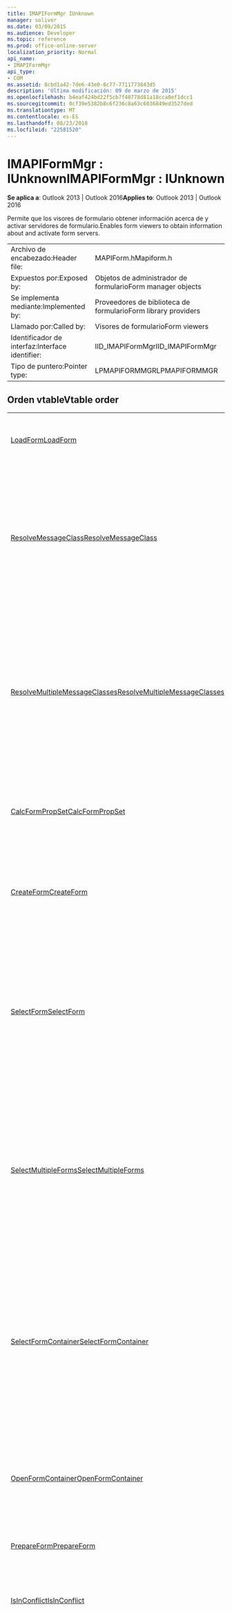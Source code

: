 ```yaml
---
title: IMAPIFormMgr IUnknown
manager: soliver
ms.date: 03/09/2015
ms.audience: Developer
ms.topic: reference
ms.prod: office-online-server
localization_priority: Normal
api_name:
- IMAPIFormMgr
api_type:
- COM
ms.assetid: 8cbd1a42-7de6-43e0-8c77-7711773843d5
description: 'Última modificación: 09 de marzo de 2015'
ms.openlocfilehash: b4eaf424bd22f5cb7f40778d81a18cca0ef1dcc1
ms.sourcegitcommit: 0cf39e5382b8c6f236c8a63c6036849ed3527ded
ms.translationtype: MT
ms.contentlocale: es-ES
ms.lasthandoff: 08/23/2018
ms.locfileid: "22581520"
---
```

# <a name="imapiformmgr--iunknown"></a><span data-ttu-id="ac203-103">IMAPIFormMgr : IUnknown</span><span class="sxs-lookup"><span data-stu-id="ac203-103">IMAPIFormMgr : IUnknown</span></span>

  
  
<span data-ttu-id="ac203-104">**Se aplica a**: Outlook 2013 | Outlook 2016</span><span class="sxs-lookup"><span data-stu-id="ac203-104">**Applies to**: Outlook 2013 | Outlook 2016</span></span> 
  
<span data-ttu-id="ac203-105">Permite que los visores de formulario obtener información acerca de y activar servidores de formulario.</span><span class="sxs-lookup"><span data-stu-id="ac203-105">Enables form viewers to obtain information about and activate form servers.</span></span> 
  
|||
|:-----|:-----|
|<span data-ttu-id="ac203-106">Archivo de encabezado:</span><span class="sxs-lookup"><span data-stu-id="ac203-106">Header file:</span></span>  <br/> |<span data-ttu-id="ac203-107">MAPIForm.h</span><span class="sxs-lookup"><span data-stu-id="ac203-107">Mapiform.h</span></span>  <br/> |
|<span data-ttu-id="ac203-108">Expuestos por:</span><span class="sxs-lookup"><span data-stu-id="ac203-108">Exposed by:</span></span>  <br/> |<span data-ttu-id="ac203-109">Objetos de administrador de formulario</span><span class="sxs-lookup"><span data-stu-id="ac203-109">Form manager objects</span></span>  <br/> |
|<span data-ttu-id="ac203-110">Se implementa mediante:</span><span class="sxs-lookup"><span data-stu-id="ac203-110">Implemented by:</span></span>  <br/> |<span data-ttu-id="ac203-111">Proveedores de biblioteca de formulario</span><span class="sxs-lookup"><span data-stu-id="ac203-111">Form library providers</span></span>  <br/> |
|<span data-ttu-id="ac203-112">Llamado por:</span><span class="sxs-lookup"><span data-stu-id="ac203-112">Called by:</span></span>  <br/> |<span data-ttu-id="ac203-113">Visores de formulario</span><span class="sxs-lookup"><span data-stu-id="ac203-113">Form viewers</span></span>  <br/> |
|<span data-ttu-id="ac203-114">Identificador de interfaz:</span><span class="sxs-lookup"><span data-stu-id="ac203-114">Interface identifier:</span></span>  <br/> |<span data-ttu-id="ac203-115">IID_IMAPIFormMgr</span><span class="sxs-lookup"><span data-stu-id="ac203-115">IID_IMAPIFormMgr</span></span>  <br/> |
|<span data-ttu-id="ac203-116">Tipo de puntero:</span><span class="sxs-lookup"><span data-stu-id="ac203-116">Pointer type:</span></span>  <br/> |<span data-ttu-id="ac203-117">LPMAPIFORMMGR</span><span class="sxs-lookup"><span data-stu-id="ac203-117">LPMAPIFORMMGR</span></span>  <br/> |
   
## <a name="vtable-order"></a><span data-ttu-id="ac203-118">Orden vtable</span><span class="sxs-lookup"><span data-stu-id="ac203-118">Vtable order</span></span>

|||
|:-----|:-----|
|[<span data-ttu-id="ac203-119">LoadForm</span><span class="sxs-lookup"><span data-stu-id="ac203-119">LoadForm</span></span>](imapiformmgr-loadform.md) <br/> |<span data-ttu-id="ac203-120">Inicia un formulario para abrir un mensaje existente.</span><span class="sxs-lookup"><span data-stu-id="ac203-120">Starts a form to open an existing message.</span></span>  <br/> |
|[<span data-ttu-id="ac203-121">ResolveMessageClass</span><span class="sxs-lookup"><span data-stu-id="ac203-121">ResolveMessageClass</span></span>](imapiformmgr-resolvemessageclass.md) <br/> |<span data-ttu-id="ac203-122">Una clase de mensaje se resuelve en su formulario dentro de un contenedor de formulario y devuelve un objeto de información de formulario para ese formulario.</span><span class="sxs-lookup"><span data-stu-id="ac203-122">Resolves a message class to its form within a form container, and returns a form information object for that form.</span></span>  <br/> |
|[<span data-ttu-id="ac203-123">ResolveMultipleMessageClasses</span><span class="sxs-lookup"><span data-stu-id="ac203-123">ResolveMultipleMessageClasses</span></span>](imapiformmgr-resolvemultiplemessageclasses.md) <br/> |<span data-ttu-id="ac203-124">Se resuelve un grupo de clases de mensajes en sus formularios dentro de un contenedor de formulario y devuelve una matriz de formulario objetos de información para los formularios.</span><span class="sxs-lookup"><span data-stu-id="ac203-124">Resolves a group of message classes to their forms within a form container, and returns an array of form information objects for those forms.</span></span>  <br/> |
|[<span data-ttu-id="ac203-125">CalcFormPropSet</span><span class="sxs-lookup"><span data-stu-id="ac203-125">CalcFormPropSet</span></span>](imapiformmgr-calcformpropset.md) <br/> |<span data-ttu-id="ac203-126">Devuelve una matriz de las propiedades que utiliza un grupo de formularios.</span><span class="sxs-lookup"><span data-stu-id="ac203-126">Returns an array of the properties that a group of forms uses.</span></span>  <br/> |
|[<span data-ttu-id="ac203-127">CreateForm</span><span class="sxs-lookup"><span data-stu-id="ac203-127">CreateForm</span></span>](imapiformmgr-createform.md) <br/> |<span data-ttu-id="ac203-128">Inicia un formulario para crear un nuevo mensaje en función de la clase de mensaje del formulario.</span><span class="sxs-lookup"><span data-stu-id="ac203-128">Launches a form to create a new message based on the form's message class.</span></span>  <br/> |
|[<span data-ttu-id="ac203-129">SelectForm</span><span class="sxs-lookup"><span data-stu-id="ac203-129">SelectForm</span></span>](imapiformmgr-selectform.md) <br/> |<span data-ttu-id="ac203-130">Presenta un cuadro de diálogo que permite al usuario seleccionar un formulario y devuelve un objeto de información de formulario que describe ese formulario.</span><span class="sxs-lookup"><span data-stu-id="ac203-130">Presents a dialog box that enables the user to select a form, and returns a form information object that describes that form.</span></span>  <br/> |
|[<span data-ttu-id="ac203-131">SelectMultipleForms</span><span class="sxs-lookup"><span data-stu-id="ac203-131">SelectMultipleForms</span></span>](imapiformmgr-selectmultipleforms.md) <br/> |<span data-ttu-id="ac203-132">Presenta un cuadro de diálogo que permite al usuario seleccionar varios formularios y devuelve una matriz de formulario objetos de información que se describen dichos formularios.</span><span class="sxs-lookup"><span data-stu-id="ac203-132">Presents a dialog box that enables the user to select multiple forms, and returns an array of form information objects that describe those forms.</span></span>  <br/> |
|[<span data-ttu-id="ac203-133">SelectFormContainer</span><span class="sxs-lookup"><span data-stu-id="ac203-133">SelectFormContainer</span></span>](imapiformmgr-selectformcontainer.md) <br/> |<span data-ttu-id="ac203-134">Presenta un cuadro de diálogo que permite al usuario seleccionar un contenedor de formulario y devuelve una interfaz para el objeto de contenedor seleccionado por el usuario.</span><span class="sxs-lookup"><span data-stu-id="ac203-134">Presents a dialog box that enables the user to select a form container, and returns an interface for the container object the user selected.</span></span>  <br/> |
|[<span data-ttu-id="ac203-135">OpenFormContainer</span><span class="sxs-lookup"><span data-stu-id="ac203-135">OpenFormContainer</span></span>](imapiformmgr-openformcontainer.md) <br/> |<span data-ttu-id="ac203-136">Se abre una interfaz de [IMAPIFormContainer](imapiformcontaineriunknown.md) para un contenedor de forma específicos.</span><span class="sxs-lookup"><span data-stu-id="ac203-136">Opens an [IMAPIFormContainer](imapiformcontaineriunknown.md) interface for a specific form container.</span></span>  <br/> |
|[<span data-ttu-id="ac203-137">PrepareForm</span><span class="sxs-lookup"><span data-stu-id="ac203-137">PrepareForm</span></span>](imapiformmgr-prepareform.md) <br/> |<span data-ttu-id="ac203-138">Descargas de un formulario para abrirlo.</span><span class="sxs-lookup"><span data-stu-id="ac203-138">Downloads a form for opening.</span></span>  <br/> |
|[<span data-ttu-id="ac203-139">IsInConflict</span><span class="sxs-lookup"><span data-stu-id="ac203-139">IsInConflict</span></span>](imapiformmgr-isinconflict.md) <br/> |<span data-ttu-id="ac203-140">Determina si un formulario puede controlar sus propio conflictos de mensaje.</span><span class="sxs-lookup"><span data-stu-id="ac203-140">Determines whether a form can handle its own message conflicts.</span></span>  <br/> |
|[<span data-ttu-id="ac203-141">GetLastError</span><span class="sxs-lookup"><span data-stu-id="ac203-141">GetLastError</span></span>](imapiformmgr-getlasterror.md) <br/> |<span data-ttu-id="ac203-142">Devuelve una estructura [MAPIERROR](mapierror.md) que contiene información sobre el error anterior que se producen en el objeto de administrador de formulario.</span><span class="sxs-lookup"><span data-stu-id="ac203-142">Returns a [MAPIERROR](mapierror.md) structure that contains information about the previous error occurring to the form manager object.</span></span>  <br/> |
   
## <a name="see-also"></a><span data-ttu-id="ac203-143">Recursos adicionales</span><span class="sxs-lookup"><span data-stu-id="ac203-143">See also</span></span>



[<span data-ttu-id="ac203-144">Interfaces MAPI</span><span class="sxs-lookup"><span data-stu-id="ac203-144">MAPI Interfaces</span></span>](mapi-interfaces.md)

